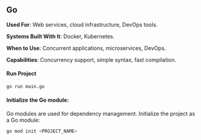 ## Go

**Used For**: Web services, cloud infrastructure, DevOps tools.

**Systems Built With It**: Docker, Kubernetes.

**When to Use**: Concurrent applications, microservices, DevOps.

**Capabilities**: Concurrency support, simple syntax, fast compilation.

#### Run Project
```bash
go run main.go
```

#### Initialize the Go module: 
Go modules are used for dependency management. Initialize the project as a Go module:

```bash
go mod init <PROJECT_NAME>
```

